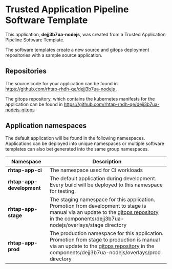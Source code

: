 # Trusted Application Pipeline Software Template

This application, **dejj3b7ua-nodejs**, was created from a Trusted Application Pipeline Software Template.

The software templates create a new source and gitops deployment repositories with a sample source application. 

## Repositories

The source code for your application can be found in [https://github.com/rhtap-rhdh-qe/dejj3b7ua-nodejs ](https://github.com/rhtap-rhdh-qe/dejj3b7ua-nodejs ).
 
The gitops repository, which contains the kubernetes manifests for the application can be found in 
[https://github.com/rhtap-rhdh-qe/dejj3b7ua-nodejs-gitops ](https://github.com/rhtap-rhdh-qe/dejj3b7ua-nodejs-gitops ) 

## Application namespaces 

The default application will be found in the following namespaces. Applications can be deployed into unique namespaces or multiple software templates can also bet generated into the same group namespaces.  

|  Namespace   |  Description   |  
| -------- | -------- |
| **rhtap-app-ci** | The namespace used for CI workloads |
| **rhtap-app-development** | The default application during development. Every build will be deployed to this namespace for testing. |
| **rhtap-app-stage** | The staging namespace for this application. Promotion from development to stage is manual via an update to the [gitops repository](https://github.com/rhtap-rhdh-qe/dejj3b7ua-nodejs-gitops ) in the components/dejj3b7ua-nodejs/overlays/stage directory |
| **rhtap-app-prod** | The production namespace for this application. Promotion from stage to production is manual via an update to the [gitops repository](https://github.com/rhtap-rhdh-qe/dejj3b7ua-nodejs-gitops ) in the components/dejj3b7ua-nodejs/overlays/prod directory |